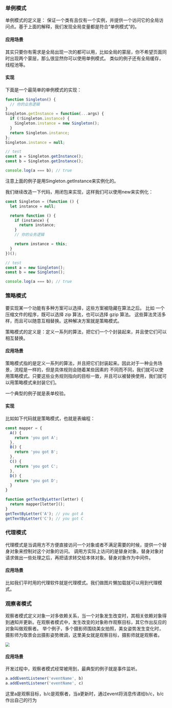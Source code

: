 ### 单例模式

单例模式的定义是： 保证一个类有且仅有一个实例，并提供一个访问它的全局访问点。基于上面的解释，我们发现全局变量都是符合“单例模式”的。

#### 应用场景

其实只要你有需求是全局出现一次的都可以用，比如全局的蒙层，你不希望页面同时出现两个蒙层，那么很显然你可以使用单例模式。 类似的例子还有全局缓存，线程池等。

#### 实现

下面是一个最简单的单例模式的实现：

```js
function Singleton() {
  // 你的业务逻辑
}
Singleton.getInstance = function(...args) {
  if (!Singleton.instance) {
    Singleton.instance = new Singleton();
  }
  return Singleton.instance;
};
Singleton.instance = null;

// test
const a = Singleton.getInstance();
const b = Singleton.getInstance();

console.log(a === b); // true
```

注意上面的例子是用Singleton.getInstance来实例化的。

我们继续改造一下代码，用闭包来实现，这样我们可以使用new来实例化：

```js
const Singleton = (function () {
  let instance = null;

  return function () {
    if (instance) {
      return instance;
    }
    // 你的业务逻辑

    return instance = this;
  }
})();

// test
const a = new Singleton();
const b = new Singleton();

console.log(a === b); // true
```

### 策略模式

要实现某一个功能有多种方案可以选择，这些方案被隐藏在算法之后。 比如 一个压缩文件的程序，既可以选择 zip 算法，也可以选择 gzip 算法。 这些算法灵活多样，而且可以随意互相替换。这种解决方案就是策略模式。

策略模式的定义是：定义一系列的算法，把它们一个个封装起来，并且使它们可以相互替换。

#### 应用场景

策略模式指的是定义一系列的算法，并且把它们封装起来。因此对于一种业务场景，流程是一样的，但是具体规则会随着某些因素的 不同而不同，我们就可以使用策略模式。只要这些业务规则指向的目标一致，并且可以被替换使用，我们就可以用策略模式来封装它们。

一个典型的例子就是表单校验。

#### 实现

比如如下代码就是策略模式，也就是表编程：

```js
const mapper = {
  A() {
    return 'you got A';
  },
  B() {
    return 'you got B';
  },
  C() {
    return 'you got C';
  },
  D() {
    return 'you got D';
  }
}

function getTextByLetter(letter) {
  return mapper[letter]();
}
getTextByLetter('A'); // you got A
getTextByLetter('C'); // you got C
```

### 代理模式

代理模式是当调用方不方便直接访问一个对象或者不满足需要的时候，提供一个替身对象来控制对这个对象的访问。 调用方实际上访问的是替身对象。替身对象对请求做出一些处理之后，再把请求转交给本体对象。替身对象作为中间件。

#### 应用场景

比如我们平时用的代理软件就是代理模式。我们做图片懒加载就可以用到代理模式。

### 观察者模式

观察者模式定义对象一对多依赖关系，当一个对象发生改变时，其相关依赖对象得到通知并更新。在观察者模式中，发生改变的对象称作观察目标，其它作出反应的对象叫做观察者。 举个例子，多个摄影师围绕美女拍照，美女姿势发生变化时，摄影师为取景会出摄影姿势微调，这里美女就是观察目标，摄影师就是观察者。

<img src="E:\学习笔记\前端\img\observe.png" style="zoom: 80%;" />

#### 应用场景

开发过程中，观察者模式经常被用到，最典型的例子就是事件监听。

```js
a.addEventListener('eventName', b)
a.addEventListener('eventName', c)
```

这里a是观察目标，b/c是观察者，当a更新时，通过event将消息传递给b/c，b/c作出自己的行为